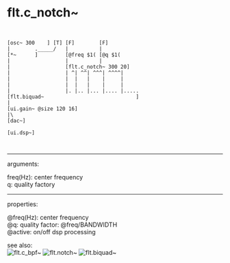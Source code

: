 # flt.c_notch~

```


[osc~ 300    ] [T] [F]        [F]
|        ._____/   |          |
[*~      ]         [@freq $1( [@q $1(
|                  |          |
|                  [flt.c_notch~ 300 20]
|                  | ^| ^^| ^^^| ^^^^|
|                  |  |   |    |     |
|                  |  |   |    |     |
|                  |. |.. |... |.... |.....
[flt.biquad~                              ]
|
[ui.gain~ @size 120 16]
|\
[dac~]

[ui.dsp~]

            
```
---
arguments:

freq(Hz): center
            frequency<br>
q: quality
            factory<br>

---
properties:

@freq(Hz): center frequency<br>
@q: quality
            factor: @freq/BANDWIDTH<br>
@active: on/off dsp
            processing<br>

see also:<br>
![flt.c_bpf~]("img/object_flt.c_bpf~.png")
![flt.notch~]("img/object_flt.notch~.png")
![flt.biquad~]("img/object_flt.biquad~.png")
